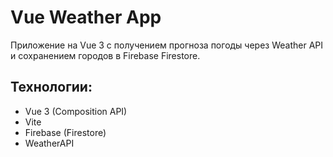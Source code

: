 # Vue Weather App

Приложение на Vue 3 с получением прогноза погоды через Weather API и сохранением городов в Firebase Firestore.

## Технологии:

- Vue 3 (Composition API)
- Vite
- Firebase (Firestore)
- WeatherAPI
